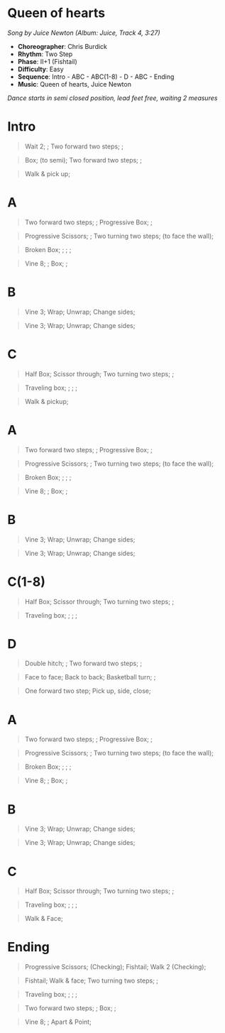 # Queen of hearts
*Song by Juice Newton (Album: Juice, Track 4, 3:27)*

* **Choreographer**: Chris Burdick
* **Rhythm**: Two Step
* **Phase**: II+1 (Fishtail)
* **Difficulty**: Easy
* **Sequence**: Intro - ABC - ABC(1-8) - D - ABC - Ending
* **Music**: Queen of hearts, Juice Newton

*Dance starts in semi closed position, lead feet free, waiting 2 measures*

# Intro     

> Wait 2; ; Two forward two steps; ;

> Box; (to semi); Two forward two steps; ;

> Walk & pick up;

# A

> Two forward two steps; ; Progressive Box; ;

> Progressive Scissors; ; Two turning two steps; (to face the wall);

> Broken Box; ; ; ;

> Vine 8; ; Box; ;

# B

> Vine 3; Wrap; Unwrap; Change sides;

> Vine 3; Wrap; Unwrap; Change sides;

# C

> Half Box; Scissor through; Two turning two steps; ;

> Traveling box; ; ; ;

> Walk & pickup;

# A

> Two forward two steps; ; Progressive Box; ;

> Progressive Scissors; ; Two turning two steps; (to face the wall);

> Broken Box; ; ; ;

> Vine 8; ; Box; ;

# B

> Vine 3; Wrap; Unwrap; Change sides;

> Vine 3; Wrap; Unwrap; Change sides;

# C(1-8)

> Half Box; Scissor through; Two turning two steps; ;

> Traveling box; ; ; ;

# D

> Double hitch; ; Two forward two steps; ;

> Face to face; Back to back; Basketball turn; ;

> One forward two step; Pick up, side, close;

# A

> Two forward two steps; ; Progressive Box; ;

> Progressive Scissors; ; Two turning two steps; (to face the wall);

> Broken Box; ; ; ;

> Vine 8; ; Box; ;

# B

> Vine 3; Wrap; Unwrap; Change sides;

> Vine 3; Wrap; Unwrap; Change sides;

# C

> Half Box; Scissor through; Two turning two steps; ;

> Traveling box; ; ; ;

> Walk & Face;

# Ending

> Progressive Scissors; (Checking); Fishtail; Walk 2 (Checking);

> Fishtail; Walk & face; Two turning two steps; ;

> Traveling box; ; ; ;

> Two forward two steps; ; Box; ;

> Vine 8; ; Apart & Point;
